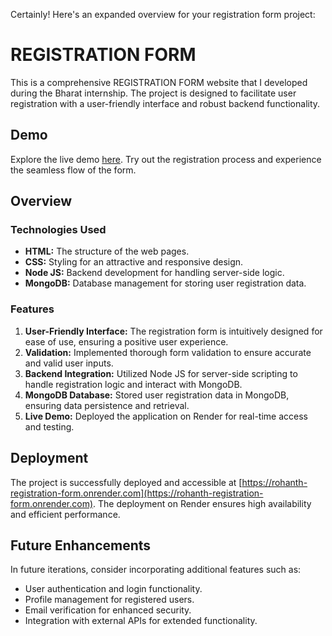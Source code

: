Certainly! Here's an expanded overview for your registration form project:

# REGISTRATION FORM

This is a comprehensive REGISTRATION FORM website that I developed during the Bharat internship. The project is designed to facilitate user registration with a user-friendly interface and robust backend functionality.

## Demo

Explore the live demo [here](https://rohanth-registration-form.onrender.com). Try out the registration process and experience the seamless flow of the form.

## Overview

### Technologies Used
- **HTML:** The structure of the web pages.
- **CSS:** Styling for an attractive and responsive design.
- **Node JS:** Backend development for handling server-side logic.
- **MongoDB:** Database management for storing user registration data.

### Features
1. **User-Friendly Interface:** The registration form is intuitively designed for ease of use, ensuring a positive user experience.
2. **Validation:** Implemented thorough form validation to ensure accurate and valid user inputs.
3. **Backend Integration:** Utilized Node JS for server-side scripting to handle registration logic and interact with MongoDB.
4. **MongoDB Database:** Stored user registration data in MongoDB, ensuring data persistence and retrieval.
5. **Live Demo:** Deployed the application on Render for real-time access and testing.

## Deployment

The project is successfully deployed and accessible at [https://rohanth-registration-form.onrender.com](https://rohanth-registration-form.onrender.com). The deployment on Render ensures high availability and efficient performance.

## Future Enhancements

In future iterations, consider incorporating additional features such as:
- User authentication and login functionality.
- Profile management for registered users.
- Email verification for enhanced security.
- Integration with external APIs for extended functionality.
